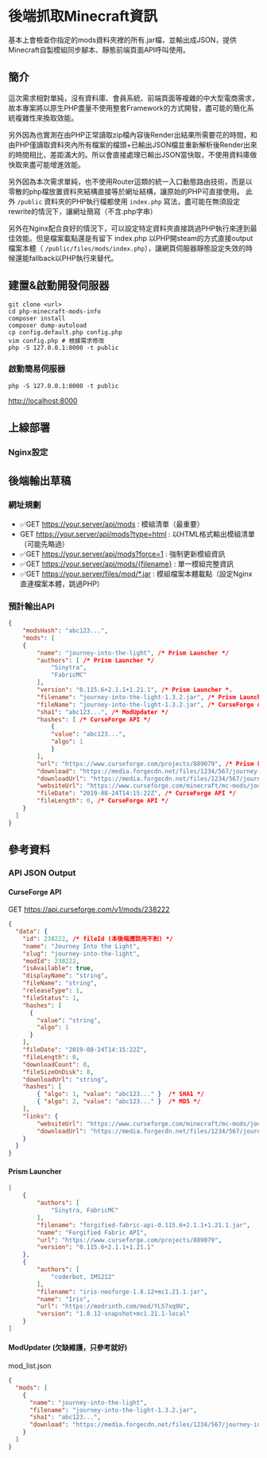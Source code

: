 後端抓取Minecraft資訊
===

基本上會檢查你指定的mods資料夾裡的所有.jar檔，並輸出成JSON，提供Minecraft自製模組同步腳本、靜態前端頁面API呼叫使用。

## 簡介
這次需求相對單純，沒有資料庫、會員系統、前端頁面等複雜的中大型電商需求，故本專案將以原生PHP盡量不使用整套Framework的方式開發，盡可能的簡化系統複雜性來換取效能。

另外因為也實測在由PHP正常讀取zip檔內容後Render出結果所需要花的時間，和由PHP僅讀取資料夾內所有檔案的檔頭+已輸出JSON檔並重新解析後Render出來的時間相比，差距滿大的。所以會直接處理已輸出JSON當快取，不使用資料庫做快取來盡可能增進效能。

另外因為本次需求單純，也不使用Router這類的統一入口動態路由技術，而是以零散的php檔放置資料夾結構直接等於網址結構，讓原始的PHP可直接使用。
此外 `/public` 資料夾的PHP執行檔都使用 `index.php` 寫法，盡可能在無須設定rewrite的情況下，讓網址簡寫（不含.php字串）

另外在Nginx配合良好的情況下，可以設定特定資料夾直接跳過PHP執行來達到最佳效能。但是檔案載點還是有留下 index.php 以PHP開steam的方式直接output檔案本體（ `/public/files/mods/index.php`），讓網頁伺服器靜態設定失效的時候還能fallback以PHP執行來替代。


## 建置&啟動開發伺服器
```
git clone <url>
cd php-minecraft-mods-info
composer install
composer dump-autoload
cp config.default.php config.php
vim config.php # 根據需求修改
php -S 127.0.0.1:8000 -t public
```

### 啟動簡易伺服器
```
php -S 127.0.0.1:8000 -t public
```

<http://localhost:8000>

## 上線部署
### Nginx設定

## 後端輸出草稿
### 網址規劃
* ✅GET https://your.server/api/mods : 模組清單（最重要）
* GET https://your.server/api/mods?type=html : 以HTML格式輸出模組清單（可能先略過）
* ✅GET https://your.server/api/mods?force=1 : 強制更新模組資訊
* ✅GET https://your.server/api/mods/{filename} : 單一模組完整資訊
* ✅GET https://your.server/files/mod/*.jar : 模組檔案本體載點（設定Nginx直連檔案本體，跳過PHP）

### 預計輸出API
```json
{
    "modsHash": "abc123...",
    "mods": [
    {
        "name": "journey-into-the-light", /* Prism Launcher */
        "authors": [ /* Prism Launcher */
            "Sinytra",
            "FabricMC"
        ],
        "version": "0.115.6+2.1.1+1.21.1", /* Prism Launcher *.
        "filename": "journey-into-the-light-1.3.2.jar", /* Prism Launcher */
        "fileName": "journey-into-the-light-1.3.2.jar", /* CurseForge API */
        "sha1": "abc123...", /* ModUpdater */
        "hashes": [ /* CurseForge API */
            {
            "value": "abc123...",
            "algo": 1
            }
        ],
        "url": "https://www.curseforge.com/projects/889079", /* Prism Launcher */
        "download": "https://media.forgecdn.net/files/1234/567/journey-into-the-light-1.3.2.jar", /* ModUpdater */
        "downloadUrl": "https://media.forgecdn.net/files/1234/567/journey-into-the-light-1.3.2.jar", /* CurseForge API */
        "websiteUrl": "https://www.curseforge.com/minecraft/mc-mods/journey-into-the-light", /* CurseForge API */
        "fileDate": "2019-08-24T14:15:22Z", /* CurseForge API */
        "fileLength": 0, /* CurseForge API */
    }
  ]
}
```

## 參考資料
### API JSON Output

#### CurseForge API
GET https://api.curseforge.com/v1/mods/238222

```json
{
  "data": {
    "id": 238222, /* fileId (本後端應該用不到) */
    "name": "Journey Into the Light",
    "slug": "journey-into-the-light",
    "modId": 238222,
    "isAvailable": true,
    "displayName": "string",
    "fileName": "string",
    "releaseType": 1,
    "fileStatus": 1,
    "hashes": [
      {
        "value": "string",
        "algo": 1
      }
    ],
    "fileDate": "2019-08-24T14:15:22Z",
    "fileLength": 0,
    "downloadCount": 0,
    "fileSizeOnDisk": 0,
    "downloadUrl": "string",
    "hashes": [
        { "algo": 1, "value": "abc123..." }  /* SHA1 */
        { "algo": 2, "value": "abc123..." }  /* MD5 */
    ],
    "links": {
        "websiteUrl": "https://www.curseforge.com/minecraft/mc-mods/journey-into-the-light",
        "downloadUrl": "https://media.forgecdn.net/files/1234/567/journey-into-the-light-1.3.2.jar"
    }
  }
}
```

#### Prism Launcher

```json
[
    {
        "authors": [
            "Sinytra, FabricMC"
        ],
        "filename": "forgified-fabric-api-0.115.6+2.1.1+1.21.1.jar",
        "name": "Forgified Fabric API",
        "url": "https://www.curseforge.com/projects/889079",
        "version": "0.115.6+2.1.1+1.21.1"
    },
    {
        "authors": [
            "coderbot, IMS212"
        ],
        "filename": "iris-neoforge-1.8.12+mc1.21.1.jar",
        "name": "Iris",
        "url": "https://modrinth.com/mod/YL57xq9U",
        "version": "1.8.12-snapshot+mc1.21.1-local"
    }
]
```

#### ModUpdater (欠缺維護，只參考就好)
mod_list.json

```json
{
  "mods": [
    {
      "name": "journey-into-the-light",
      "filename": "journey-into-the-light-1.3.2.jar",
      "sha1": "abc123...",
      "download": "https://media.forgecdn.net/files/1234/567/journey-into-the-light-1.3.2.jar"
    }
  ]
}
```
